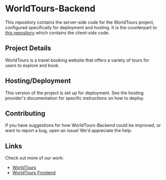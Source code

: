 # WorldTours-Backend

This repository contains the server-side code for the WorldTours project, configured specifically for deployment and hosting. It is the counterpart to [this repository](https://github.com/HasanTayar/WorldTours/) which contains the client-side code.

## Project Details

WorldTours is a travel booking website that offers a variety of tours for users to explore and book.

## Hosting/Deployment

This version of the project is set up for deployment. See the hosting provider's documentation for specific instructions on how to deploy.

## Contributing

If you have suggestions for how WorldTours-Backend could be improved, or want to report a bug, open an issue! We'd appreciate the help.

## Links

Check out more of our work:
* [WorldTours](https://github.com/HasanTayar/WorldTours)
* [WorldTours Frontend](https://github.com/HasanTayar/WorldTours/tree/v5/Client)
